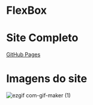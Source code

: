 # FlexBox

# Site Completo #

[GitHub Pages](https://joaostavares.github.io/FlexBlog/)

# Imagens do site #

![ezgif com-gif-maker (1)](https://user-images.githubusercontent.com/65142565/124378267-ec1d3e80-dc86-11eb-9c3f-3bd14ba29223.gif)
